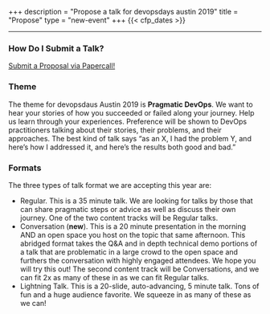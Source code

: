 +++
description = "Propose a talk for devopsdays austin 2019"
title = "Propose"
type = "new-event"
+++
{{< cfp_dates >}}

<hr>

### How Do I Submit a Talk?

<a href="https://www.papercall.io/devopsdays-austin-2019" class="btn btn-info">Submit a Proposal via Papercall!</a>

### Theme

The theme for devopsdaus Austin 2019 is **Pragmatic DevOps**. We want to hear your stories of how you succeeded or failed along your journey. Help us learn through your experiences. Preference will be shown to DevOps practitioners talking about their stories, their problems, and their approaches. The best kind of talk says “as an X, I had the problem Y, and here’s how I addressed it, and here’s the results both good and bad.”

### Formats

The three types of talk format we are accepting this year are:

* Regular. This is a 35 minute talk. We are looking for talks by those that can share pragmatic steps or advice as well as discuss their own journey. One of the two content tracks will be Regular talks.
* Conversation (**new**). This is a 20 minute presentation in the morning AND an open space you host on the topic that same afternoon. This abridged format takes the Q&A and in depth technical demo portions of a talk that are problematic in a large crowd to the open space and furthers the conversation with highly engaged attendees. We hope you will try this out! The second content track will be Conversations, and we can fit 2x as many of these in as we can fit Regular talks.
* Lightning Talk. This is a 20-slide, auto-advancing, 5 minute talk. Tons of fun and a huge audience favorite. We squeeze in as many of these as we can!